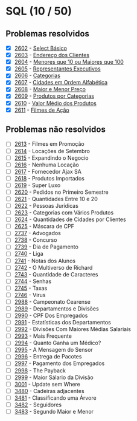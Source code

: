 # SQL (10 / 50)



## Problemas resolvidos

- [x]  [2602](https://www.beecrowd.com.br/repository/UOJ_2602.html) - [Select Básico](https://github.com/potigol/beecrowd/blob/master/src/2600/2602.poti)
- [x]  [2603](https://www.beecrowd.com.br/repository/UOJ_2603.html) - [Endereço dos Clientes](https://github.com/potigol/beecrowd/blob/master/src/2600/2603.poti)
- [x]  [2604](https://www.beecrowd.com.br/repository/UOJ_2604.html) - [Menores que 10 ou Maiores que 100](https://github.com/potigol/beecrowd/blob/master/src/2600/2604.poti)
- [x]  [2605](https://www.beecrowd.com.br/repository/UOJ_2605.html) - [Representantes Executivos](https://github.com/potigol/beecrowd/blob/master/src/2600/2605.poti)
- [x]  [2606](https://www.beecrowd.com.br/repository/UOJ_2606.html) - [Categorias](https://github.com/potigol/beecrowd/blob/master/src/2600/2606.poti)
- [x]  [2607](https://www.beecrowd.com.br/repository/UOJ_2607.html) - [Cidades em Ordem Alfabética](https://github.com/potigol/beecrowd/blob/master/src/2600/2607.poti)
- [x]  [2608](https://www.beecrowd.com.br/repository/UOJ_2608.html) - [Maior e Menor Preço](https://github.com/potigol/beecrowd/blob/master/src/2600/2608.poti)
- [x]  [2609](https://www.beecrowd.com.br/repository/UOJ_2609.html) - [Produtos por Categorias](https://github.com/potigol/beecrowd/blob/master/src/2600/2609.poti)
- [x]  [2610](https://www.beecrowd.com.br/repository/UOJ_2610.html) - [Valor Médio dos Produtos](https://github.com/potigol/beecrowd/blob/master/src/2600/2610.poti)
- [x]  [2611](https://www.beecrowd.com.br/repository/UOJ_2611.html) - [Filmes de Ação](https://github.com/potigol/beecrowd/blob/master/src/2600/2611.poti)

## Problemas não resolvidos

- [ ]  [2613](https://www.beecrowd.com.br/repository/UOJ_2613.html) - Filmes em Promoção
- [ ]  [2614](https://www.beecrowd.com.br/repository/UOJ_2614.html) - Locações de Setembro
- [ ]  [2615](https://www.beecrowd.com.br/repository/UOJ_2615.html) - Expandindo o Negocio
- [ ]  [2616](https://www.beecrowd.com.br/repository/UOJ_2616.html) - Nenhuma Locação
- [ ]  [2617](https://www.beecrowd.com.br/repository/UOJ_2617.html) - Fornecedor Ajax SA
- [ ]  [2618](https://www.beecrowd.com.br/repository/UOJ_2618.html) - Produtos Importados
- [ ]  [2619](https://www.beecrowd.com.br/repository/UOJ_2619.html) - Super Luxo
- [ ]  [2620](https://www.beecrowd.com.br/repository/UOJ_2620.html) - Pedidos no Primeiro Semestre
- [ ]  [2621](https://www.beecrowd.com.br/repository/UOJ_2621.html) - Quantidades Entre 10 e 20
- [ ]  [2622](https://www.beecrowd.com.br/repository/UOJ_2622.html) - Pessoas Jurídicas
- [ ]  [2623](https://www.beecrowd.com.br/repository/UOJ_2623.html) - Categorias com Vários Produtos
- [ ]  [2624](https://www.beecrowd.com.br/repository/UOJ_2624.html) - Quantidades de Cidades por Clientes
- [ ]  [2625](https://www.beecrowd.com.br/repository/UOJ_2625.html) - Máscara de CPF
- [ ]  [2737](https://www.beecrowd.com.br/repository/UOJ_2737.html) - Advogados
- [ ]  [2738](https://www.beecrowd.com.br/repository/UOJ_2738.html) - Concurso
- [ ]  [2739](https://www.beecrowd.com.br/repository/UOJ_2739.html) - Dia de Pagamento
- [ ]  [2740](https://www.beecrowd.com.br/repository/UOJ_2740.html) - Liga
- [ ]  [2741](https://www.beecrowd.com.br/repository/UOJ_2741.html) - Notas dos Alunos
- [ ]  [2742](https://www.beecrowd.com.br/repository/UOJ_2742.html) - O Multiverso de Richard
- [ ]  [2743](https://www.beecrowd.com.br/repository/UOJ_2743.html) - Quantidade de Caracteres
- [ ]  [2744](https://www.beecrowd.com.br/repository/UOJ_2744.html) - Senhas
- [ ]  [2745](https://www.beecrowd.com.br/repository/UOJ_2745.html) - Taxas
- [ ]  [2746](https://www.beecrowd.com.br/repository/UOJ_2746.html) - Virus
- [ ]  [2988](https://www.beecrowd.com.br/repository/UOJ_2988.html) - Campeonato Cearense
- [ ]  [2989](https://www.beecrowd.com.br/repository/UOJ_2989.html) - Departamentos e Divisões
- [ ]  [2990](https://www.beecrowd.com.br/repository/UOJ_2990.html) - CPF Dos Empregados
- [ ]  [2991](https://www.beecrowd.com.br/repository/UOJ_2991.html) - Estatísticas dos Departamentos
- [ ]  [2992](https://www.beecrowd.com.br/repository/UOJ_2992.html) - Divisões Com Maiores Médias Salariais
- [ ]  [2993](https://www.beecrowd.com.br/repository/UOJ_2993.html) - Mais Frequente
- [ ]  [2994](https://www.beecrowd.com.br/repository/UOJ_2994.html) - Quanto Ganha um Médico?
- [ ]  [2995](https://www.beecrowd.com.br/repository/UOJ_2995.html) - A Mensagem do Sensor
- [ ]  [2996](https://www.beecrowd.com.br/repository/UOJ_2996.html) - Entrega de Pacotes
- [ ]  [2997](https://www.beecrowd.com.br/repository/UOJ_2997.html) - Pagamento dos Empregados
- [ ]  [2998](https://www.beecrowd.com.br/repository/UOJ_2998.html) - The Payback
- [ ]  [2999](https://www.beecrowd.com.br/repository/UOJ_2999.html) - Maior Sálario da Divisão
- [ ]  [3001](https://www.beecrowd.com.br/repository/UOJ_3001.html) - Update sem Where
- [ ]  [3480](https://www.beecrowd.com.br/repository/UOJ_3480.html) - Cadeiras adjacentes
- [ ]  [3481](https://www.beecrowd.com.br/repository/UOJ_3481.html) - Classificando uma Árvore
- [ ]  [3482](https://www.beecrowd.com.br/repository/UOJ_3482.html) - Seguidores
- [ ]  [3483](https://www.beecrowd.com.br/repository/UOJ_3483.html) - Segundo Maior e Menor